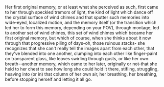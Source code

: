 Her first original memory, or at least what she perceived as such, first came to her through speckled tremors of light, the kind of light which dance off the crystal surface of wind chimes and that sputter such memories into wide-eyed, localized motion, and the memory itself (or the transition which led her to form this memory, depending on your POV), through montage, led to another set of wind chimes, this set of wind chimes which became her first original memory, but which of course, when she thinks about it now through that progressive piling of days-oh, those ruinous stacks- she recognizes that she can't really tell the images apart from each other, that they've blended into one another, clumping into each other like finger-paint on transparent glass, like leaves swirling through gusts, or like her own breath--another memory, which came to her later, originally or not-that she held to her chest to see how long she could hold it there, stifling, struggling, heaving into (or in) that column of her own air, her breathing, her breathing, before stopping herself and letting it all go.